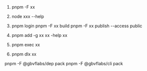 1. pnpm -F xx

2. node xxx --help

3. pnpm login
   pnpm -F xx build
   pnpm -F xx publish --access public

4. pnpm add -g xx
   xx -help
   xx

5. pnpm exec xx

6. pnpm dlx xx

pnpm -F @gbvflabs/dep pack
pnpm -F @gbvflabs/cli pack
